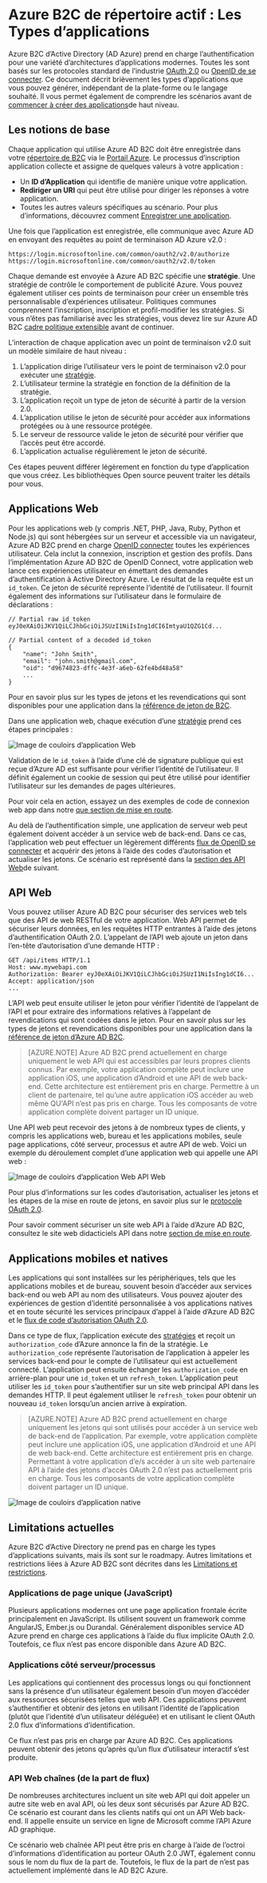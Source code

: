 <properties
    pageTitle="Azure AD B2C | Microsoft Azure"
    description="Les types d’applications que vous pouvez créer dans l’Active Directory B2C du Azure."
    services="active-directory-b2c"
    documentationCenter=""
    authors="dstrockis"
    manager="mbaldwin"
    editor=""/>

<tags
    ms.service="active-directory-b2c"
    ms.workload="identity"
    ms.tgt_pltfrm="na"
    ms.devlang="na"
    ms.topic="hero-article"
    ms.date="07/22/2016"
    ms.author="dastrock"/>

# <a name="azure-active-directory-b2c-types-of-applications"></a>Azure B2C de répertoire actif : Les Types d’applications

Azure B2C d’Active Directory (AD Azure) prend en charge l’authentification pour une variété d’architectures d’applications modernes. Toutes les sont basés sur les protocoles standard de l’industrie [OAuth 2.0](active-directory-b2c-reference-protocols.md) ou [OpenID de se connecter](active-directory-b2c-reference-protocols.md). Ce document décrit brièvement les types d’applications que vous pouvez générer, indépendant de la plate-forme ou le langage souhaité. Il vous permet également de comprendre les scénarios avant de [commencer à créer des applications](active-directory-b2c-overview.md#getting-started)de haut niveau.

## <a name="the-basics"></a>Les notions de base
Chaque application qui utilise Azure AD B2C doit être enregistrée dans votre [répertoire de B2C](active-directory-b2c-get-started.md) via le [Portail Azure](https://portal.azure.com/). Le processus d’inscription application collecte et assigne de quelques valeurs à votre application :

- Un **ID d’Application** qui identifie de manière unique votre application.
- **Rediriger un URI** qui peut être utilisé pour diriger les réponses à votre application.
- Toutes les autres valeurs spécifiques au scénario. Pour plus d’informations, découvrez comment [Enregistrer une application](active-directory-b2c-app-registration.md).

Une fois que l’application est enregistrée, elle communique avec Azure AD en envoyant des requêtes au point de terminaison AD Azure v2.0 :

```
https://login.microsoftonline.com/common/oauth2/v2.0/authorize
https://login.microsoftonline.com/common/oauth2/v2.0/token
```

Chaque demande est envoyée à Azure AD B2C spécifie une **stratégie**. Une stratégie de contrôle le comportement de publicité Azure. Vous pouvez également utiliser ces points de terminaison pour créer un ensemble très personnalisable d’expériences utilisateur. Politiques communes comprennent l’inscription, inscription et profil-modifier les stratégies. Si vous n’êtes pas familiarisé avec les stratégies, vous devez lire sur Azure AD B2C [cadre politique extensible](active-directory-b2c-reference-policies.md) avant de continuer.

L’interaction de chaque application avec un point de terminaison v2.0 suit un modèle similaire de haut niveau :

1. L’application dirige l’utilisateur vers le point de terminaison v2.0 pour exécuter une [stratégie](active-directory-b2c-reference-policies.md).
2. L’utilisateur termine la stratégie en fonction de la définition de la stratégie.
4. L’application reçoit un type de jeton de sécurité à partir de la version 2.0.
5. L’application utilise le jeton de sécurité pour accéder aux informations protégées ou à une ressource protégée.
6. Le serveur de ressource valide le jeton de sécurité pour vérifier que l’accès peut être accordé.
7. L’application actualise régulièrement le jeton de sécurité.

<!-- TODO: Need a page for libraries to link to -->
Ces étapes peuvent différer légèrement en fonction du type d’application que vous créez. Les bibliothèques Open source peuvent traiter les détails pour vous.

## <a name="web-apps"></a>Applications Web
Pour les applications web (y compris .NET, PHP, Java, Ruby, Python et Node.js) qui sont hébergées sur un serveur et accessible via un navigateur, Azure AD B2C prend en charge [OpenID connecter](active-directory-b2c-reference-protocols.md) toutes les expériences utilisateur. Cela inclut la connexion, inscription et gestion des profils. Dans l’implémentation Azure AD B2C de OpenID Connect, votre application web lance ces expériences utilisateur en émettant des demandes d’authentification à Active Directory Azure. Le résultat de la requête est un `id_token`. Ce jeton de sécurité représente l’identité de l’utilisateur. Il fournit également des informations sur l’utilisateur dans le formulaire de déclarations :

```
// Partial raw id_token
eyJ0eXAiOiJKV1QiLCJhbGciOiJSUzI1NiIsIng1dCI6ImtyaU1QZG1Cd...

// Partial content of a decoded id_token
{
    "name": "John Smith",
    "email": "john.smith@gmail.com",
    "oid": "d9674823-dffc-4e3f-a6eb-62fe4bd48a58"
    ...
}
```

Pour en savoir plus sur les types de jetons et les revendications qui sont disponibles pour une application dans la [référence de jeton de B2C](active-directory-b2c-reference-tokens.md).

Dans une application web, chaque exécution d’une [stratégie](active-directory-b2c-reference-policies.md) prend ces étapes principales :

![Image de couloirs d’application Web](./media/active-directory-b2c-apps/webapp.png)

Validation de le `id_token` à l’aide d’une clé de signature publique qui est reçue d’Azure AD est suffisante pour vérifier l’identité de l’utilisateur. Il définit également un cookie de session qui peut être utilisé pour identifier l’utilisateur sur les demandes de pages ultérieures.

Pour voir cela en action, essayez un des exemples de code de connexion web app dans notre [que section de mise en route](active-directory-b2c-overview.md#getting-started).

Au delà de l’authentification simple, une application de serveur web peut également doivent accéder à un service web de back-end. Dans ce cas, l’application web peut effectuer un légèrement différents [flux de OpenID se connecter](active-directory-b2c-reference-oidc.md) et acquérir des jetons à l’aide des codes d’autorisation et actualiser les jetons. Ce scénario est représenté dans la [section des API Web](#web-apis)de suivant.

<!--, and in our [WebApp-WebAPI Getting started topic](active-directory-b2c-devquickstarts-web-api-dotnet.md).-->

## <a name="web-apis"></a>API Web
Vous pouvez utiliser Azure AD B2C pour sécuriser des services web tels que des API de web RESTful de votre application. Web API permet de sécuriser leurs données, en les requêtes HTTP entrantes à l’aide des jetons d’authentification OAuth 2.0. L’appelant de l’API web ajoute un jeton dans l’en-tête d’autorisation d’une demande HTTP :

```
GET /api/items HTTP/1.1
Host: www.mywebapi.com
Authorization: Bearer eyJ0eXAiOiJKV1QiLCJhbGciOiJSUzI1NiIsIng1dCI6...
Accept: application/json
...
```

L’API web peut ensuite utiliser le jeton pour vérifier l’identité de l’appelant de l’API et pour extraire des informations relatives à l’appelant de revendications qui sont codées dans le jeton. Pour en savoir plus sur les types de jetons et revendications disponibles pour une application dans la [référence de jeton d’Azure AD B2C](active-directory-b2c-reference-tokens.md).

> [AZURE.NOTE]
    Azure AD B2C prend actuellement en charge uniquement le web API qui est accessibles par leurs propres clients connus. Par exemple, votre application complète peut inclure une application iOS, une application d’Android et une API de web back-end. Cette architecture est entièrement pris en charge. Permettre à un client de partenaire, tel qu’une autre application iOS accéder au web même QU'API n’est pas pris en charge. Tous les composants de votre application complète doivent partager un ID unique.

Une API web peut recevoir des jetons à de nombreux types de clients, y compris les applications web, bureau et les applications mobiles, seule page applications, côté serveur, processus et autre API de web. Voici un exemple du déroulement complet d’une application web qui appelle une API web :

![Image de couloirs d’application Web API Web](./media/active-directory-b2c-apps/webapi.png)

Pour plus d’informations sur les codes d’autorisation, actualiser les jetons et les étapes de la mise en route de jetons, en savoir plus sur le [protocole OAuth 2.0](active-directory-b2c-reference-oauth-code.md).

Pour savoir comment sécuriser un site web API à l’aide d’Azure AD B2C, consultez le site web didacticiels API dans notre [section de mise en route](active-directory-b2c-overview.md#getting-started).

## <a name="mobile-and-native-apps"></a>Applications mobiles et natives
Les applications qui sont installées sur les périphériques, tels que les applications mobiles et de bureau, souvent besoin d’accéder aux services back-end ou web API au nom des utilisateurs. Vous pouvez ajouter des expériences de gestion d’identité personnalisée à vos applications natives et en toute sécurité les services principaux d’appel à l’aide d’Azure AD B2C et le [flux de code d’autorisation OAuth 2.0](active-directory-b2c-reference-oauth-code.md).  

Dans ce type de flux, l’application exécute des [stratégies](active-directory-b2c-reference-policies.md) et reçoit un `authorization_code` d’Azure annonce la fin de la stratégie. Le `authorization_code` représente l’autorisation de l’application à appeler les services back-end pour le compte de l’utilisateur qui est actuellement connecté. L’application peut ensuite échanger les `authorization_code` en arrière-plan pour une `id_token` et un `refresh_token`.  L’application peut utiliser les `id_token` pour s’authentifier sur un site web principal API dans les demandes HTTP. Il peut également utiliser le `refresh_token` pour obtenir un nouveau `id_token` lorsqu’un ancien arrive à expiration.

> [AZURE.NOTE]
    Azure AD B2C prend actuellement en charge uniquement les jetons qui sont utilisés pour accéder à un service web de back-end de l’application. Par exemple, votre application complète peut inclure une application iOS, une application d’Android et une API de web back-end. Cette architecture est entièrement pris en charge. Permettant à votre application d’e/s accéder à un site web partenaire API à l’aide des jetons d’accès OAuth 2.0 n’est pas actuellement pris en charge. Tous les composants de votre application complète doivent partager un ID unique.

![Image de couloirs d’application native](./media/active-directory-b2c-apps/native.png)

## <a name="current-limitations"></a>Limitations actuelles
Azure B2C d’Active Directory ne prend pas en charge les types d’applications suivants, mais ils sont sur le roadmapy. Autres limitations et restrictions liées à Azure AD B2C sont décrites dans les [Limitations et restrictions](active-directory-b2c-limitations.md).

### <a name="single-page-apps-javascript"></a>Applications de page unique (JavaScript)
Plusieurs applications modernes ont une page application frontale écrite principalement en JavaScript. Ils utilisent souvent un framework comme AngularJS, Ember.js ou Durandal. Généralement disponibles service AD Azure prend en charge ces applications à l’aide du flux implicite OAuth 2.0. Toutefois, ce flux n’est pas encore disponible dans Azure AD B2C.

### <a name="daemonsserver-side-apps"></a>Applications côté serveur/processus
Les applications qui contiennent des processus longs ou qui fonctionnent sans la présence d’un utilisateur également besoin d’un moyen d’accéder aux ressources sécurisées telles que web API. Ces applications peuvent s’authentifier et obtenir des jetons en utilisant l’identité de l’application (plutôt que l’identité d’un utilisateur déléguée) et en utilisant le client OAuth 2.0 flux d’informations d’identification.

Ce flux n’est pas pris en charge par Azure AD B2C. Ces applications peuvent obtenir des jetons qu’après qu’un flux d’utilisateur interactif s’est produite.

### <a name="web-api-chains-on-behalf-of-flow"></a>API Web chaînes (de la part de flux)
De nombreuses architectures incluent un site web API qui doit appeler un autre site web en aval API, où les deux sont sécurisés par Azure AD B2C. Ce scénario est courant dans les clients natifs qui ont un API Web back-end. Il appelle ensuite un service en ligne de Microsoft comme l’API Azure AD graphique.

Ce scénario web chaînée API peut être pris en charge à l’aide de l’octroi d’informations d’identification au porteur OAuth 2.0 JWT, également connu sous le nom du flux de la part de.  Toutefois, le flux de la part de n’est pas actuellement implémenté dans le AD B2C Azure.
